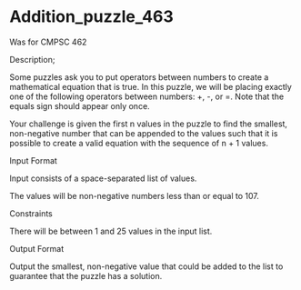 # Addition_puzzle_463
Was for CMPSC 462 


Description;

Some puzzles ask you to put operators between numbers to create a mathematical equation that is true. 
In this puzzle, we will be placing exactly one of the following operators between numbers: +, -, or =. Note that the equals sign should appear only once.

Your challenge is given the first n values in the puzzle to find the smallest, non-negative number that can be appended to the values
such that it is possible to create a valid equation with the sequence of n + 1 values.

Input Format

Input consists of a space-separated list of values.

The values will be non-negative numbers less than or equal to 107.

Constraints

There will be between 1 and 25 values in the input list.

Output Format

Output the smallest, non-negative value that could be added to the list to guarantee that the puzzle has a solution.
